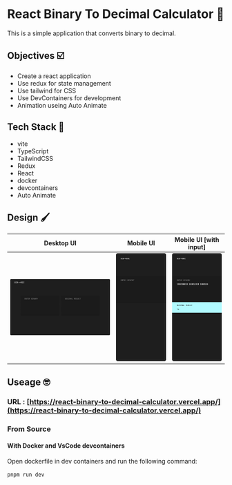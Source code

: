 # React Binary To Decimal Calculator 🧮

This is a simple application that converts binary to decimal.

## Objectives ☑️

- Create a react application
- Use redux for state management
- Use tailwind for CSS
- Use DevContainers for development
- Animation useing Auto Animate

## Tech Stack 🔧

- vite
- TypeScript
- TailwindCSS
- Redux
- React
- docker
- devcontainers
- Auto Animate

## Design 🖌️

|                Desktop UI                |                 Mobile UI                  |                Mobile UI [with input]                 |
| :--------------------------------------: | :----------------------------------------: | :---------------------------------------------------: |
| ![Desktop UI](./design/Desktop%20UI.png) | ![Mobile UI](./design/Mobile%20UI%201.png) | ![Mobile UI With Input](./design/Mobile%20UI%202.png) |

## Useage 🤓

### URL : [https://react-binary-to-decimal-calculator.vercel.app/](https://react-binary-to-decimal-calculator.vercel.app/)

### From Source

#### With Docker and VsCode devcontainers

Open dockerfile in dev containers and run the following command:

```
pnpm run dev
```
